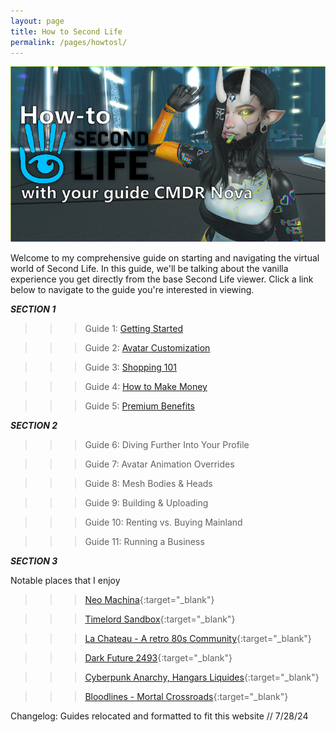 ```yaml
---
layout: page
title: How to Second Life
permalink: /pages/howtosl/
---
```

![the main banner for HowtoSL, featuring my Second Life avatar.](/img/howtosl/banners/main.png)

Welcome to my comprehensive guide on starting and navigating the virtual world of Second Life. In this guide, we'll be talking about the vanilla experience you get directly from the base Second Life viewer. Click a link below to navigate to the guide you're interested in viewing.

***SECTION 1***

> > > Guide 1: [Getting Started](/guides/guide1)

> > > Guide 2: [Avatar Customization](/guides/avatar)

> > > Guide 3: [Shopping 101](/guides/shopping)

> > > Guide 4: [How to Make Money](/guides/money)

> > > Guide 5: [Premium Benefits](/guides/premium)

***SECTION 2***

> > > Guide 6: Diving Further Into Your Profile

> > > Guide 7: Avatar Animation Overrides

> > > Guide 8: Mesh Bodies & Heads

> > > Guide 9: Building & Uploading

> > > Guide 10: Renting vs. Buying Mainland

> > > Guide 11: Running a Business

***SECTION 3***

Notable places that I enjoy

> > > [Neo Machina](http://maps.secondlife.com/secondlife/Neo%20Machina/87/116/23){:target="_blank"}

> > > [Timelord Sandbox](https://maps.secondlife.com/secondlife/Mount%20Olympus/131/128/22){:target="_blank"}

> > > [La Chateau - A retro 80s Community](http://maps.secondlife.com/secondlife/Le%20Chateau/13/80/32){:target="_blank"}

> > > [Dark Future 2493](https://maps.secondlife.com/secondlife/Esperia/239/164/4086){:target="_blank"}

> > > [Cyberpunk Anarchy, Hangars Liquides](https://maps.secondlife.com/secondlife/Hangars%20Liquides/135/139/77){:target="_blank"}

> > > [Bloodlines - Mortal Crossroads](https://maps.secondlife.com/secondlife/Bloodlines%20Midland/125/128/241){:target="_blank"} 

Changelog: Guides relocated and formatted to fit this website // 7/28/24